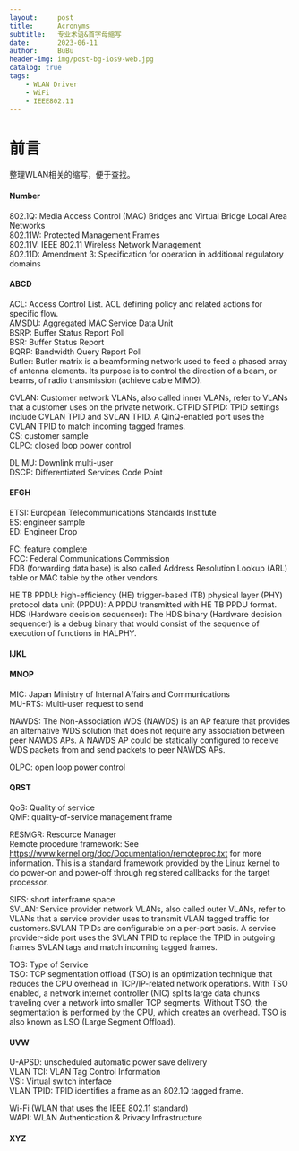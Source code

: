 ```yaml
---
layout:     post
title:      Acronyms
subtitle:   专业术语&首字母缩写
date:       2023-06-11
author:     BuBu
header-img: img/post-bg-ios9-web.jpg
catalog: true
tags:
    - WLAN Driver
    - WiFi
    - IEEE802.11
---
```

# 前言

整理WLAN相关的缩写，便于查找。

#### Number
802.1Q: Media Access Control (MAC) Bridges and Virtual Bridge Local Area Networks  
802.11W: Protected Management Frames  
802.11V: IEEE 802.11 Wireless Network Management  
802.11D: Amendment 3: Specification for operation in additional regulatory domains  

#### ABCD
ACL: Access Control List. ACL defining policy and related actions for specific flow.  
AMSDU: Aggregated MAC Service Data Unit  
BSRP: Buffer Status Report Poll  
BSR: Buffer Status Report   
BQRP: Bandwidth Query Report Poll  
Butler: Butler matrix is a beamforming network used to feed a phased array of antenna elements. Its purpose is to control the direction of a beam, or beams, of radio transmission (achieve cable MIMO).  


CVLAN: Customer network VLANs, also called inner VLANs, refer to VLANs that a customer uses on the private network.
CTPID STPID: TPID settings include CVLAN TPID and SVLAN TPID. A QinQ-enabled port uses the CVLAN TPID to match incoming tagged frames.  
CS: customer sample  
CLPC: closed loop power control   
 

DL MU: Downlink multi-user  
DSCP: Differentiated Services Code Point   





#### EFGH
ETSI: European Telecommunications Standards Institute  
ES: engineer sample  
ED: Engineer Drop  

FC: feature complete  
FCC: Federal Communications Commission  
FDB (forwarding data base) is also called Address Resolution Lookup (ARL) table or MAC table by the other vendors.  
 
HE TB PPDU: high-efficiency (HE) trigger-based (TB) physical layer (PHY) protocol data unit (PPDU): A PPDU transmitted with HE TB PPDU format.   
HDS (Hardware decision sequencer): The HDS binary (Hardware decision sequencer) is a debug binary that would consist of the sequence of execution of functions in HALPHY.   

#### IJKL

#### MNOP
MIC: Japan Ministry of Internal Affairs and Communications  
MU-RTS: Multi-user request to send  

NAWDS: The Non-Association WDS (NAWDS) is an AP feature that provides an alternative WDS solution that does not require any association between peer NAWDS APs. A NAWDS AP could be statically configured to receive WDS packets from and send packets to peer NAWDS APs.  

OLPC: open loop power control  


#### QRST
QoS: Quality of service  
QMF: quality-of-service management frame  

RESMGR: Resource Manager  
Remote procedure framework: See https://www.kernel.org/doc/Documentation/remoteproc.txt for more information. This is a standard framework provided by the Linux kernel to do power-on and power-off through registered callbacks for the target processor.  


SIFS: short interframe space  
SVLAN: Service provider network VLANs, also called outer VLANs, refer to VLANs that a service provider uses to transmit VLAN tagged traffic for customers.SVLAN TPIDs are configurable on a per-port basis. A service provider-side port uses the SVLAN TPID to replace the TPID in outgoing frames SVLAN tags and match incoming tagged frames.  


TOS: Type of Service  
TSO: TCP segmentation offload (TSO) is an optimization technique that reduces the CPU overhead in TCP/IP-related network operations. With TSO enabled, a network internet controller (NIC) splits large data chunks traveling over a network into smaller TCP segments. Without TSO, the segmentation is performed by the CPU, which creates an overhead. TSO is also known as LSO (Large Segment Offload).   


#### UVW
U-APSD: unscheduled automatic power save delivery  
VLAN TCI: VLAN Tag Control Information  
VSI: Virtual switch interface  
VLAN TPID: TPID identifies a frame as an 802.1Q tagged frame.  

Wi-Fi (WLAN that uses the IEEE 802.11 standard)  
WAPI: WLAN Authentication & Privacy Infrastructure   


#### XYZ







 









